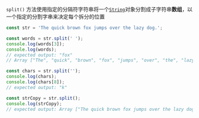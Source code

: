 `split()` 方法使用指定的分隔符字符串将一个[`String`](https://developer.mozilla.org/zh-CN/docs/Web/JavaScript/Reference/String)对象分割成子字符串**数组**，以一个指定的分割字串来决定每个拆分的位置

```js
const str = 'The quick brown fox jumps over the lazy dog.';

const words = str.split(' ');
console.log(words[3]);
console.log(words);
// expected output: "fox"
// Array ["The", "quick", "brown", "fox", "jumps", "over", "the", "lazy", "dog."]

const chars = str.split('');
console.log(chars);
console.log(chars[8]);
// expected output: "k"

const strCopy = str.split();
console.log(strCopy);
// expected output: Array ["The quick brown fox jumps over the lazy dog."]

```
<!--stackedit_data:
eyJoaXN0b3J5IjpbMTk0NTY2MjQ4Nyw3MzA5OTgxMTZdfQ==
-->